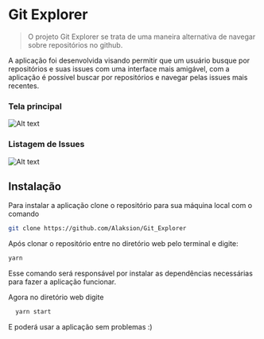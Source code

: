 # Git Explorer
> O projeto Git Explorer se trata de uma maneira alternativa de navegar sobre repositórios no github.

A aplicação foi desenvolvida visando permitir que um usuário busque por repositórios e suas issues com uma interface mais amigável, com a aplicação é possível buscar
por repositórios e navegar pelas issues mais recentes.

### Tela principal
![Alt text](https://i.imgur.com/BYxdU9x.png "Optional title")

### Listagem de Issues
![Alt text](https://i.imgur.com/5ERHJSe.png)

## Instalação

Para instalar a aplicação clone o repositório para sua máquina local com o comando
```sh
git clone https://github.com/Alaksion/Git_Explorer
```
Após clonar o repositório entre no diretório web pelo terminal e digite:
```sh
yarn
```
Esse comando será responsável por instalar as dependências necessárias para fazer a aplicação funcionar.

Agora no diretório web digite
```sh
  yarn start
```
E poderá usar a aplicação sem problemas :)
